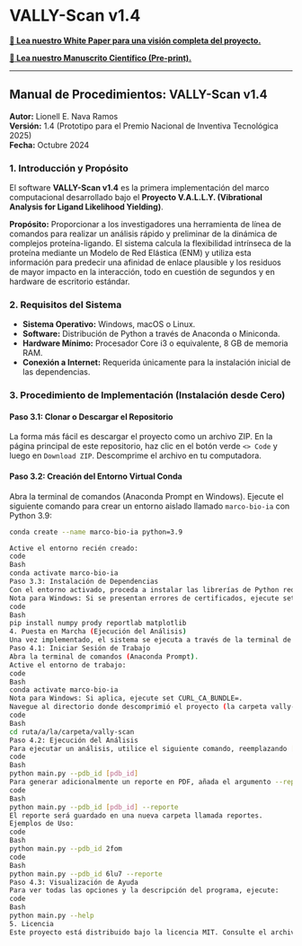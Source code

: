# VALLY-Scan v1.4

**[📄 Lea nuestro White Paper para una visión completa del proyecto.](WhitePaper_VALLY.pdf)**

**[🔬 Lea nuestro Manuscrito Científico (Pre-print).](Manuscrito.pdf)**

---

## Manual de Procedimientos: VALLY-Scan v1.4

**Autor:** Lionell E. Nava Ramos  
**Versión:** 1.4 (Prototipo para el Premio Nacional de Inventiva Tecnológica 2025)  
**Fecha:** Octubre 2024

### 1. Introducción y Propósito

El software **VALLY-Scan v1.4** es la primera implementación del marco computacional desarrollado bajo el **Proyecto V.A.L.L.Y. (Vibrational Analysis for Ligand Likelihood Yielding)**.

**Propósito:** Proporcionar a los investigadores una herramienta de línea de comandos para realizar un análisis rápido y preliminar de la dinámica de complejos proteína-ligando. El sistema calcula la flexibilidad intrínseca de la proteína mediante un Modelo de Red Elástica (ENM) y utiliza esta información para predecir una afinidad de enlace plausible y los residuos de mayor impacto en la interacción, todo en cuestión de segundos y en hardware de escritorio estándar.

### 2. Requisitos del Sistema

*   **Sistema Operativo:** Windows, macOS o Linux.
*   **Software:** Distribución de Python a través de Anaconda o Miniconda.
*   **Hardware Mínimo:** Procesador Core i3 o equivalente, 8 GB de memoria RAM.
*   **Conexión a Internet:** Requerida únicamente para la instalación inicial de las dependencias.

### 3. Procedimiento de Implementación (Instalación desde Cero)

#### Paso 3.1: Clonar o Descargar el Repositorio
La forma más fácil es descargar el proyecto como un archivo ZIP. En la página principal de este repositorio, haz clic en el botón verde `<> Code` y luego en `Download ZIP`. Descomprime el archivo en tu computadora.

#### Paso 3.2: Creación del Entorno Virtual Conda
Abra la terminal de comandos (Anaconda Prompt en Windows).
Ejecute el siguiente comando para crear un entorno aislado llamado `marco-bio-ia` con Python 3.9:
```bash
conda create --name marco-bio-ia python=3.9

Active el entorno recién creado:
code
Bash
conda activate marco-bio-ia
Paso 3.3: Instalación de Dependencias
Con el entorno activado, proceda a instalar las librerías de Python requeridas.
Nota para Windows: Si se presentan errores de certificados, ejecute set CURL_CA_BUNDLE= antes de los siguientes comandos.
code
Bash
pip install numpy prody reportlab matplotlib
4. Puesta en Marcha (Ejecución del Análisis)
Una vez implementado, el sistema se ejecuta a través de la terminal de comandos.
Paso 4.1: Iniciar Sesión de Trabajo
Abra la terminal de comandos (Anaconda Prompt).
Active el entorno de trabajo:
code
Bash
conda activate marco-bio-ia
Nota para Windows: Si aplica, ejecute set CURL_CA_BUNDLE=.
Navegue al directorio donde descomprimió el proyecto (la carpeta vally-scan):
code
Bash
cd ruta/a/la/carpeta/vally-scan
Paso 4.2: Ejecución del Análisis
Para ejecutar un análisis, utilice el siguiente comando, reemplazando [pdb_id] por el código de 4 letras del archivo PDB a analizar (ej. 2fom o 6lu7).
code
Bash
python main.py --pdb_id [pdb_id]
Para generar adicionalmente un reporte en PDF, añada el argumento --reporte.
code
Bash
python main.py --pdb_id [pdb_id] --reporte
El reporte será guardado en una nueva carpeta llamada reportes.
Ejemplos de Uso:
code
Bash
python main.py --pdb_id 2fom
code
Bash
python main.py --pdb_id 6lu7 --reporte
Paso 4.3: Visualización de Ayuda
Para ver todas las opciones y la descripción del programa, ejecute:
code
Bash
python main.py --help
5. Licencia
Este proyecto está distribuido bajo la licencia MIT. Consulte el archivo LICENSE para más detalles.
